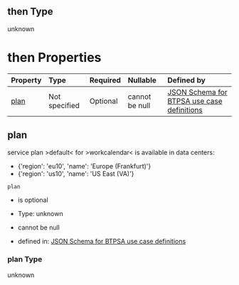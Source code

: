 ## then Type

unknown

# then Properties

| Property      | Type          | Required | Nullable       | Defined by                                                                                                                                                                                                                                        |
| :------------ | :------------ | :------- | :------------- | :------------------------------------------------------------------------------------------------------------------------------------------------------------------------------------------------------------------------------------------------ |
| [plan](#plan) | Not specified | Optional | cannot be null | [JSON Schema for BTPSA use case definitions](btpsa-usecase-properties-services-items-allof-1-then-allof-120-then-allof-0-then-properties-plan.md "undefined#/properties/services/items/allOf/1/then/allOf/120/then/allOf/0/then/properties/plan") |

## plan

service plan >default< for >workcalendar< is available in data centers:

*   {'region': 'eu10', 'name': 'Europe (Frankfurt)'}
*   {'region': 'us10', 'name': 'US East (VA)'}

`plan`

*   is optional

*   Type: unknown

*   cannot be null

*   defined in: [JSON Schema for BTPSA use case definitions](btpsa-usecase-properties-services-items-allof-1-then-allof-120-then-allof-0-then-properties-plan.md "undefined#/properties/services/items/allOf/1/then/allOf/120/then/allOf/0/then/properties/plan")

### plan Type

unknown
